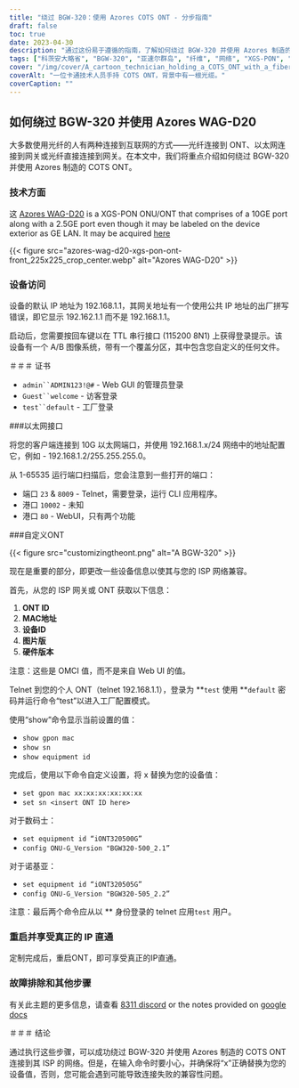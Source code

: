 ```yaml
---
title: "绕过 BGW-320：使用 Azores COTS ONT - 分步指南"
draft: false
toc: true
date: 2023-04-30
description: "通过这份易于遵循的指南，了解如何绕过 BGW-320 并使用 Azores 制造的 COTS ONT 连接到您的 ISP 网络。"
tags: ["科茨安大略省", "BGW-320", "亚速尔群岛", "纤维", "网络", "XGS-PON", "以太网", "IP透传", "定制", "网络服务提供商", "手机号", "MAC地址", "设备编号", "图像版本", "硬件版本", "远程登录", "CLI 应用程序", "网页界面", "出厂配置模式", "兼容性问题"]
cover: "/img/cover/A_cartoon_technician_holding_a_COTS_ONT_with_a_fiber_cable.png"
coverAlt: "一位卡通技术人员手持 COTS ONT，背景中有一根光缆。"
coverCaption: ""
---
```


## 如何绕过 BGW-320 并使用 Azores WAG-D20

大多数使用光纤的人有两种连接到互联网的方式——光纤连接到 ONT、以太网连接到网关或光纤直接连接到网关。在本文中，我们将重点介绍如何绕过 BGW-320 并使用 Azores 制造的 COTS ONT。

### 技术方面

这 [Azores WAG-D20](https://cdn.shopifycdn.net/s/files/1/0280/5153/8029/files/Azores_Product_Specification_-_WAG-D20_v0.6.pdf?v=1604914153) is a XGS-PON ONU/ONT that comprises of a 10GE port along with a 2.5GE port even though it may be labeled on the device exterior as GE LAN. It may be acquired [here](https://www.balticnetworks.com/products/azores-1x-10gbe-1x-2-5gbe-intel-based-xgspon-ont)

{{< figure src="azores-wag-d20-xgs-pon-ont-front_225x225_crop_center.webp" alt="Azores WAG-D20" >}}

### 设备访问

设备的默认 IP 地址为 192.168.1.1，其网关地址有一个使用公共 IP 地址的出厂拼写错误，即它显示 192.162.1.1 而不是 192.168.1.1。

启动后，您需要按回车键以在 TTL 串行接口 (115200 8N1) 上获得登录提示。该设备有一个 A/B 图像系统，带有一个覆盖分区，其中包含您自定义的任何文件。
 
＃＃＃ 证书

- `admin``ADMIN123!@#` - Web GUI 的管理员登录
- `Guest``welcome` - 访客登录
- `test``default` - 工厂登录

###以太网接口

将您的客户端连接到 10G 以太网端口，并使用 192.168.1.x/24 网络中的地址配置它，例如 - 192.168.1.2/255.255.255.0。

从 1-65535 运行端口扫描后，您会注意到一些打开的端口：

- 端口 `23` & `8009` - Telnet，需要登录，运行 CLI 应用程序。
- 港口 `10002` - 未知
- 港口 `80` - WebUI，只有两个功能

###自定义ONT

{{< figure src="customizingtheont.png" alt="A BGW-320" >}}

现在是重要的部分，即更改一些设备信息以使其与您的 ISP 网络兼容。

首先，从您的 ISP 网关或 ONT 获取以下信息：

1. **ONT ID**
2. **MAC地址**
3. **设备ID**
4. **图片版**
5. **硬件版本**

注意：这些是 OMCI 值，而不是来自 Web UI 的值。

Telnet 到您的个人 ONT（telnet 192.168.1.1），登录为 **`test` 使用 **`default` 密码并运行命令“test”以进入工厂配置模式。

使用“show”命令显示当前设置的值：

- `show gpon mac`
- `show sn`
- `show equipment id`

完成后，使用以下命令自定义设置，将 x 替换为您的设备值：

- `set gpon mac xx:xx:xx:xx:xx:xx`
- `set sn <insert ONT ID here>`

对于数码士：

- `set equipment id “iONT320500G”`
- `config ONU-G_Version "BGW320-500_2.1”`

对于诺基亚：

- `set equipment id “iONT320505G”`
- `config ONU-G_Version "BGW320-505_2.2”`

注意：最后两个命令应从以 ** 身份登录的 telnet 应用`test` 用户。

### 重启并享受真正的 IP 直通

定制完成后，重启ONT，即可享受真正的IP直通。

### 故障排除和其他步骤
有关此主题的更多信息，请查看 [8311 discord](https://discord.gg/XbTWBbSG4p) or the notes provided on [google docs](https://docs.google.com/document/d/13gucfDOf8X9ptkj5BOg12V0xcqqDZDnvROJpW5CIpJ4/)

＃＃＃ 结论

通过执行这些步骤，可以成功绕过 BGW-320 并使用 Azores 制造的 COTS ONT 连接到其 ISP 的网络。但是，在输入命令时要小心，并确保将“x”正确替换为您的设备值，否则，您可能会遇到可能导致连接失败的兼容性问题。


